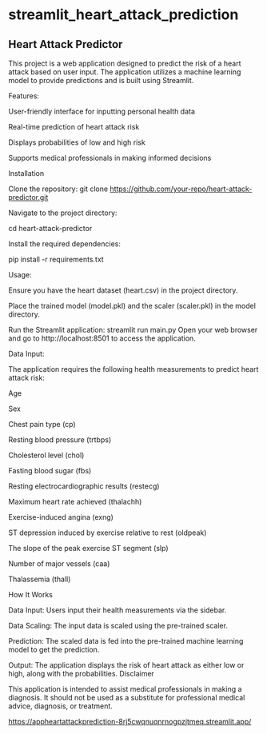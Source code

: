 ﻿# streamlit_heart_attack_prediction
## Heart Attack Predictor

This project is a web application designed to predict the risk of a heart attack based on user input. The application utilizes a machine learning model to provide predictions and is built using Streamlit.

Features:

User-friendly interface for inputting personal health data

Real-time prediction of heart attack risk

Displays probabilities of low and high risk

Supports medical professionals in making informed decisions

Installation

Clone the repository:
git clone https://github.com/your-repo/heart-attack-predictor.git

Navigate to the project directory:

cd heart-attack-predictor

Install the required dependencies:

pip install -r requirements.txt

Usage:

Ensure you have the heart dataset (heart.csv) in the project directory.

Place the trained model (model.pkl) and the scaler (scaler.pkl) in the model directory.

Run the Streamlit application:
streamlit run main.py
Open your web browser and go to http://localhost:8501 to access the application.

Data Input:

The application requires the following health measurements to predict heart attack risk:

Age

Sex

Chest pain type (cp)

Resting blood pressure (trtbps)

Cholesterol level (chol)

Fasting blood sugar (fbs)

Resting electrocardiographic results (restecg)

Maximum heart rate achieved (thalachh)

Exercise-induced angina (exng)

ST depression induced by exercise relative to rest (oldpeak)

The slope of the peak exercise ST segment (slp)

Number of major vessels (caa)

Thalassemia (thall)

How It Works

Data Input: Users input their health measurements via the sidebar.

Data Scaling: The input data is scaled using the pre-trained scaler.

Prediction: The scaled data is fed into the pre-trained machine learning model to get the prediction.

Output: The application displays the risk of heart attack as either low or high, along with the probabilities.
Disclaimer

This application is intended to assist medical professionals in making a diagnosis. It should not be used as a substitute for professional medical advice, diagnosis, or treatment.

https://appheartattackprediction-8rj5cwqnuqnrnogpzjtmeq.streamlit.app/
